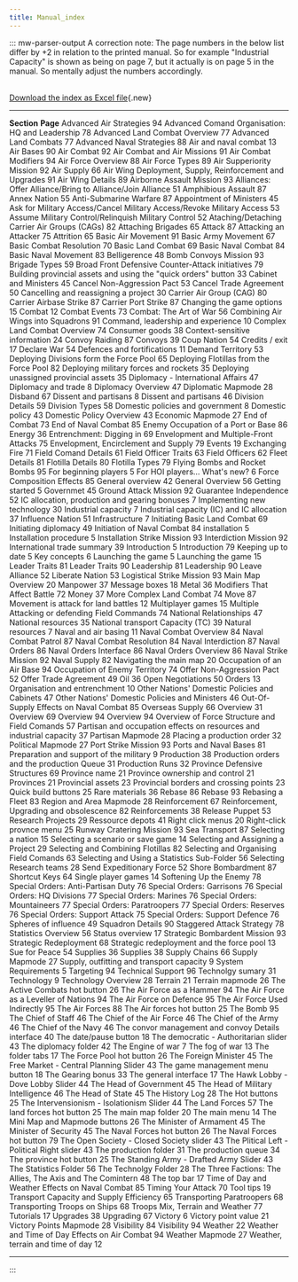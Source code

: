 ```yaml
---
title: Manual_index
---
```


::: mw-parser-output
A correction note: The page numbers in the below list differ by +2 in
relation to the printed manual. So for example \"Industrial Capacity\"
is shown as being on page 7, but it actually is on page 5 in the manual.
So mentally adjust the numbers accordingly.

\
[Download the index as Excel
file](/wiki/index.php?title=Special:Upload&wpDestFile=HOI2_manual_index_csv-xls.zip "HOI2 manual index csv-xls.zip"){.new}

---

**Section** **Page**
Advanced Air Strategies 94
Advanced Comand Organisation: HQ and Leadership 78
Advanced Land Combat Overview 77
Advanced Land Combats 77
Advanced Naval Strategies 88
Air and naval combat 13
Air Bases 90
Air Combat 92
Air Combat and Air Missions 91
Air Combat Modifiers 94
Air Force Overview 88
Air Force Types 89
Air Supperiority Mission 92
Air Supply 66
Air Wing Deployment, Supply, Reinforcement and Upgrades 91
Air Wing Details 89
Airborne Assault Mission 93
Alliances: Offer Alliance/Bring to Alliance/Join Alliance 51
Amphibious Assault 87
Annex Nation 55
Anti-Submarine Warfare 87
Appointment of Ministers 45
Ask for Military Access/Cancel Military Access/Revoke Military Access 53
Assume Military Control/Relinquish Military Control 52
Ataching/Detaching Carrier Air Groups (CAGs) 82
Attaching Brigades 65
Attack 87
Attacking an Attacker 75
Attrition 65
Basic Air Movement 91
Basic Army Movement 67
Basic Combat Resolution 70
Basic Land Combat 69
Basic Naval Combat 84
Basic Naval Movement 83
Belligerence 48
Bomb Convoys Mission 93
Brigade Types 59
Broad Front Defensive Counter-Attack initiatives 79
Building provincial assets and using the \"quick orders\" button 33
Cabinet and Ministers 45
Cancel Non-Aggression Pact 53
Cancel Trade Agreement 50
Cancelling and reassigning a project 30
Carrier Air Group (CAG) 80
Carrier Airbase Strike 87
Carrier Port Strike 87
Changing the game options 15
Combat 12
Combat Events 73
Combat: The Art of War 56
Combining Air Wings into Squadrons 91
Command, leadership and experience 10
Complex Land Combat Overview 74
Consumer goods 38
Context-sensitive information 24
Convoy Raiding 87
Convoys 39
Coup Nation 54
Credits / exit 17
Declare War 54
Defences and fortifications 11
Demand Territory 53
Deploying Divisions form the Force Pool 65
Deploying Flotillas from the Force Pool 82
Deploying military forces and rockets 35
Deploying unassigned provincial assets 35
Diplomacy - International Affairs 47
Diplomacy and trade 8
Diplomacy Overview 47
Diplomatic Mapmode 28
Disband 67
Dissent and partisans 8
Dissent and partisans 46
Division Details 59
Division Types 58
Domestic policies and government 8
Domestic policy 43
Domestic Policy Overview 43
Economic Mapmode 27
End of Combat 73
End of Naval Combat 85
Enemy Occupation of a Port or Base 86
Energy 36
Entrenchment: Digging in 69
Envelopment and Multiple-Front Attacks 75
Envelopment, Encirclement and Supply 79
Events 19
Exchanging Fire 71
Field Comand Details 61
Field Officer Traits 63
Field Officers 62
Fleet Details 81
Flotilla Details 80
Flotilla Types 79
Flying Bombs and Rocket Bombs 95
For beginning players 5
For HOI players... What\'s new? 6
Force Composition Effects 85
General overview 42
General Overview 56
Getting started 5
Governmet 45
Ground Attack Mission 92
Guarantee Independence 52
IC allocation, production and gearing bonuses 7
Implementing new technology 30
Industrial capacity 7
Industrial capacity (IC) and IC allocation 37
Influence Nation 51
Infrastructure 7
Initiating Basic Land Combat 69
Initiating diplomacy 49
Initiation of Naval Combat 84
installation 5
Installation procedure 5
Installation Strike Mission 93
Interdiction Mission 92
International trade summary 39
Introduction 5
Introduction 79
Keeping up to date 5
Key concepts 6
Launching the game 5
Launching the game 15
Leader Traits 81
Leader Traits 90
Leadership 81
Leadership 90
Leave Alliance 52
Liberate Nation 53
Logistical Strike Mission 93
Main Map Overview 20
Manpower 37
Message boxes 18
Metal 36
Modifiers That Affect Battle 72
Money 37
More Complex Land Combat 74
Move 87
Movement is attack for land battles 12
Multiplayer games 15
Multiple Attacking or defending Field Commands 74
National Relationships 47
National resources 35
National transport Capacity (TC) 39
Natural resources 7
Naval and air basing 11
Naval Combat Overview 84
Naval Combat Patrol 87
Naval Combat Resolution 84
Naval Interdiction 87
Naval Orders 86
Naval Orders Interface 86
Naval Orders Overview 86
Naval Strike Mission 92
Naval Supply 82
Navigating the main map 20
Occupation of an Air Base 94
Occupation of Enemy Territory 74
Offer Non-Aggression Pact 52
Offer Trade Agreement 49
Oil 36
Open Negotiations 50
Orders 13
Organisation and entrenchment 10
Other Nations\' Domestic Policies and Cabinets 47
Other Nations\' Domestic Policies and Ministers 46
Out-Of-Supply Effects on Naval Combat 85
Overseas Supply 66
Overview 31
Overview 69
Overview 94
Overview 94
Overview of Force Structure and Field Comands 57
Partisan and occupation effects on resources and industrial capacity 37
Partisan Mapmode 28
Placing a production order 32
Political Mapmode 27
Port Strike Mission 93
Ports and Naval Bases 81
Preparation and support of the military 9
Production 38
Production orders and the production Queue 31
Production Runs 32
Province Defensive Structures 69
Province name 21
Province ownership and control 21
Provinces 21
Provincial assets 23
Provincial borders and crossing points 23
Quick build buttons 25
Rare materials 36
Rebase 86
Rebase 93
Rebasing a Fleet 83
Region and Area Mapmode 28
Reinforcement 67
Reinforcement, Upgrading and obsolescence 82
Reinforcements 38
Release Puppet 53
Research Projects 29
Ressource depots 41
Right click menus 20
Right-click provnce menu 25
Runway Cratering Mission 93
Sea Transport 87
Selecting a nation 15
Selecting a scenario or save game 14
Selecting and Assigning a Project 29
Selecting and Combining Flotillas 82
Selecting and Organising Field Comands 63
Selecting and Using a Statistics Sub-Folder 56
Selecting Research teams 28
Send Expeditionary Force 52
Shore Bombardment 87
Shortcut Keys 64
Single player games 14
Softening Up the Enemy 78
Special Orders: Anti-Partisan Duty 76
Special Orders: Garrisons 76
Special Orders: HQ Divisions 77
Special Orders: Marines 76
Special Orders: Mountaineers 77
Special Orders: Paratroopers 77
Special Orders: Reserves 76
Special Orders: Support Attack 75
Special Orders: Support Defence 76
Spheres of influence 49
Squadron Details 90
Staggered Attack Strategy 78
Statistics Overview 56
Status overview 17
Strategic Bombardent Mission 93
Strategic Redeployment 68
Strategic redeployment and the force pool 13
Sue for Peace 54
Supplies 36
Supplies 38
Supply Chains 66
Supply Mapmode 27
Supply, outfitting and transport capacity 9
System Requirements 5
Targeting 94
Technical Support 96
Technolgy sumary 31
Technology 9
Technology Overview 28
Terrain 21
Terrain mapmode 26
The Active Combats hot button 26
The Air Force as a Hammer 94
The Air Force as a Leveller of Nations 94
The Air Force on Defence 95
The Air Force Used Indirectly 95
The Air Forces 88
The Air forces hot button 25
The Bomb 95
The Chief of Staff 46
The Chief of the Air Force 46
The Chief of the Army 46
The Chief of the Navy 46
The convor management and convoy Details interface 40
The date/pause button 18
The democratic - Authoritarian slider 43
The diplomacy folder 42
The Engine of war 7
The fog of war 13
The folder tabs 17
The Force Pool hot button 26
The Foreign Minister 45
The Free Market - Central Planning Slider 43
The game management menu button 18
The Gearing bonus 33
The general interface 17
The Hawk Lobby - Dove Lobby Slider 44
The Head of Government 45
The Head of Military Intelligence 46
The Head of State 45
The History Log 28
The Hot buttons 25
The Intervensionism - Isolationism Slider 44
The Land Forces 57
The land forces hot button 25
The main map folder 20
The main menu 14
The Mini Map and Mapmode buttons 26
The Minister of Armament 45
The Minister of Security 45
The Naval Forces hot button 26
The Naval Forces hot button 79
The Open Society - Closed Society slider 43
The Plitical Left - Political Right slider 43
The production folder 31
The production queue 34
The province hot button 25
The Standing Army - Drafted Army Slider 43
The Statistics Folder 56
The Technolgy Folder 28
The Three Factions: The Allies, The Axis and The Comintern 48
The top bar 17
Time of Day and Weather Effects on Naval Combat 85
Timing Your Attack 70
Tool tips 19
Transport Capacity and Supply Efficiency 65
Transporting Paratroopers 68
Transporting Troops on Ships 68
Troops Mix, Terrain and Weather 77
Tutorials 17
Upgrades 38
Upgrading 67
Victory 6
Victory point value 21
Victory Points Mapmode 28
Visibility 84
Visibility 94
Weather 22
Weather and Time of Day Effects on Air Combat 94
Weather Mapmode 27
Weather, terrain and time of day 12

---

:::
